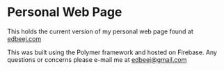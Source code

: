 # Personal Web Page

This holds the current version of my personal web page found at <a href = "edbeej.com">edbeej.com</a>

This was built using the Polymer framework and hosted on Firebase. Any questions or concerns please e-mail me at <a href ="mailto:edbeej@gmail.com">edbeej@gmail.com</a>
